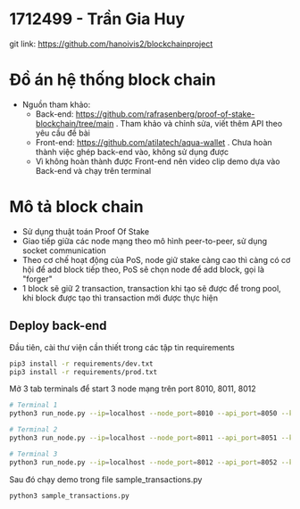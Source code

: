 # 1712499 - Trần Gia Huy
git link: https://github.com/hanoivis2/blockchainproject

# Đồ án hệ thống block chain
- Nguồn tham khảo:
    + Back-end: https://github.com/rafrasenberg/proof-of-stake-blockchain/tree/main
        . Tham khảo và chỉnh sửa, viết thêm API theo yêu cầu đề bài
    + Front-end: https://github.com/atilatech/aqua-wallet
        . Chưa hoàn thành việc ghép back-end vào, không sử dụng được
    + Vì không hoàn thành được Front-end nên video clip demo dựa vào Back-end và chạy trên terminal

# Mô tả block chain
 - Sử dụng thuật toán Proof Of Stake
 - Giao tiếp giữa các node mạng theo mô hình peer-to-peer, sử dụng socket communication
 - Theo cơ chế hoạt động của PoS, node giữ stake càng cao thì càng có cơ hội để add block tiếp theo, PoS sẽ chọn node để add block, gọi là "forger"
 - 1 block sẽ giữ 2 transaction, transaction khi tạo sẽ được để trong pool, khi block được tạo thì transaction mới được thực hiện

## Deploy back-end 
Đầu tiên, cài thư viện cần thiết trong các tập tin requirements

```sh
pip3 install -r requirements/dev.txt
pip3 install -r requirements/prod.txt
```

Mở 3 tab terminals để start 3 node mạng trên port 8010, 8011, 8012

```sh
# Terminal 1
python3 run_node.py --ip=localhost --node_port=8010 --api_port=8050 --key_file=./keys/genesis_private_key.pem

# Terminal 2
python3 run_node.py --ip=localhost --node_port=8011 --api_port=8051 --key_file=./keys/staker_private_key.pem

# Terminal 3
python3 run_node.py --ip=localhost --node_port=8012 --api_port=8052 --key_file=./keys/staker_private_key_2.pem
```

Sau đó chạy demo trong file sample_transactions.py

```sh
python3 sample_transactions.py
```

